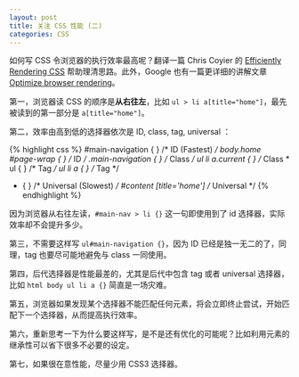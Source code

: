 ```yaml
---
layout: post
title: 关注 CSS 性能 (二)
categories: CSS
---
```


如何写 CSS 令浏览器的执行效率最高呢？翻译一篇 Chris Coyier 的 [Efficiently Rendering CSS](http://css-tricks.com/efficiently-rendering-css/) 帮助理清思路。此外，Google 也有一篇更详细的讲解文章 [Optimize browser rendering](https://developers.google.com/speed/docs/best-practices/rendering)。

第一，浏览器读 CSS 的顺序是**从右往左**，比如  `ul > li a[title="home"]`，最先被读到的第一部分是 `a[title="home"]`。

第二，效率由高到低的选择器依次是 ID, class, tag, universal ：

{% highlight css %}
#main-navigation {   }      /* ID (Fastest) */
body.home #page-wrap {   }  /* ID */
.main-navigation {   }      /* Class */
ul li a.current {   }       /* Class *
ul {   }                    /* Tag */
ul li a {  }                /* Tag */
* {   }                     /* Universal (Slowest) */
#content [title='home']     /* Universal */
{% endhighlight %}

因为浏览器从右往左读，`#main-nav > li {}` 这一句即使用到了 id 选择器，实际效率却不会提升多少。

第三，不需要这样写 `ul#main-navigation {}`，因为 ID 已经是独一无二的了，同理，tag 也要尽可能地避免与 class 一同使用。

第四，后代选择器是性能最差的，尤其是后代中包含 tag 或者 universal 选择器，比如 `html body ul li a {}` 简直是一场灾难。

第五，浏览器如果发现某个选择器不能匹配任何元素，将会立即终止尝试，开始匹配下一个选择器，从而提高执行效率。

第六，重新思考一下为什么要这样写，是不是还有优化的可能呢？比如利用元素的继承性可以省下很多不必要的设定。

第七，如果很在意性能，尽量少用 CSS3 选择器。
